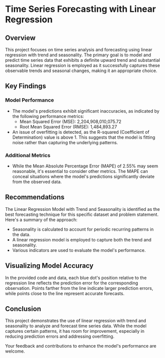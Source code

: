 # Time Series Forecasting with Linear Regression

## Overview

This project focuses on time series analysis and forecasting using linear regression with trend and seasonality. The primary goal is to model and predict time series data that exhibits a definite upward trend and substantial seasonality. Linear regression is employed as it successfully captures these observable trends and seasonal changes, making it an appropriate choice.

## Key Findings

### Model Performance

- The model's predictions exhibit significant inaccuracies, as indicated by the following performance metrics:
  - Mean Squared Error (MSE): 2,204,908,010,075.72
  - Root Mean Squared Error (RMSE): 1,484,893.27
- An issue of overfitting is detected, as the R-squared (Coefficient of Determination) value is above 1. This suggests that the model is fitting noise rather than capturing the underlying patterns.

### Additional Metrics

- While the Mean Absolute Percentage Error (MAPE) of 2.55% may seem reasonable, it's essential to consider other metrics. The MAPE can conceal situations where the model's predictions significantly deviate from the observed data.

## Recommendations

The Linear Regression Model with Trend and Seasonality is identified as the best forecasting technique for this specific dataset and problem statement. Here's a summary of the approach:

- Seasonality is calculated to account for periodic recurring patterns in the data.
- A linear regression model is employed to capture both the trend and seasonality.
- Various indicators are used to evaluate the model's performance.

## Visualizing Model Accuracy

In the provided code and data, each blue dot's position relative to the regression line reflects the prediction error for the corresponding observation. Points farther from the line indicate larger prediction errors, while points close to the line represent accurate forecasts.

## Conclusion

This project demonstrates the use of linear regression with trend and seasonality to analyze and forecast time series data. While the model captures certain patterns, it has room for improvement, especially in reducing prediction errors and addressing overfitting.

Your feedback and contributions to enhance the model's performance are welcome.

